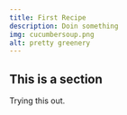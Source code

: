 ```yaml
---
title: First Recipe
description: Doin something
img: cucumbersoup.png
alt: pretty greenery
---
```


## This is a section

Trying this out.
